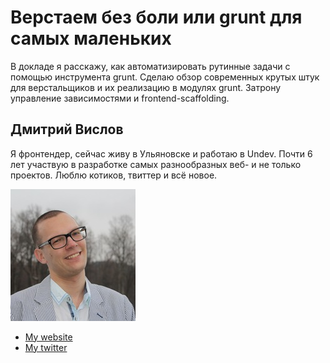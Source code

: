 # Верстаем без боли или grunt для самых маленьких

В докладе я расскажу, как автоматизировать рутинные задачи с помощью инструмента grunt. Сделаю обзор современных крутых штук для верстальщиков и их реализацию в модулях grunt. Затрону управление зависимостями и frontend-scaffolding.

## Дмитрий Вислов

Я фронтендер, сейчас живу в Ульяновске и работаю в Undev.
Почти 6 лет участвую в разработке самых разнообразных веб- и не только проектов. Люблю котиков, твиттер и всё новое.

![Profile picture](./profile_picture.jpg)

- [My website](http://vdv73.ru)
- [My twitter](https://twitter.com/vdv73rus)
